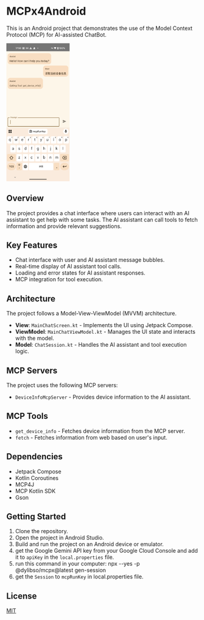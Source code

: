 # MCPx4Android

This is an Android project that demonstrates the use of the Model Context Protocol (MCP) for AI-assisted ChatBot.

<img src="./snapshots/Screenshot_20250505_175028.png" alt="img" style="width: 33%;" />

## Overview

The project provides a chat interface where users can interact with an AI assistant to get help with some tasks. The AI assistant can call tools to fetch information and provide relevant suggestions.

## Key Features

*   Chat interface with user and AI assistant message bubbles.
*   Real-time display of AI assistant tool calls.
*   Loading and error states for AI assistant responses.
*   MCP integration for tool execution.

## Architecture

The project follows a Model-View-ViewModel (MVVM) architecture.

*   **View**: `MainChatScreen.kt` - Implements the UI using Jetpack Compose.
*   **ViewModel**: `MainChatViewModel.kt` - Manages the UI state and interacts with the model.
*   **Model**: `ChatSession.kt` - Handles the AI assistant and tool execution logic.

## MCP Servers

The project uses the following MCP servers:

*   `DeviceInfoMcpServer` - Provides device information to the AI assistant.

## MCP Tools

* `get_device_info` - Fetches device information from the MCP server.
* `fetch` - Fetches information from web based on user's input.

## Dependencies

*   Jetpack Compose
*   Kotlin Coroutines
*   MCP4J
*   MCP Kotlin SDK
*   Gson

## Getting Started

1.  Clone the repository.
2.  Open the project in Android Studio.
3.  Build and run the project on an Android device or emulator.
4.  get the Google Gemini API key from your Google Cloud Console and add it to `apiKey` in the `local.properties` file.
5.  run this command in your computer: npx --yes -p @dylibso/mcpx@latest gen-session
6.  get the `Session` to `mcpRunKey` in local.properties file.

## License

[MIT](LICENSE)
